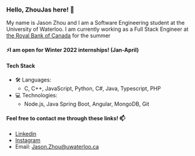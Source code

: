 ### Hello, ZhouJas here! 👋

My name is Jason Zhou and I am a Software Engineering student at the University of Waterloo. I am currently working as a Full Stack Engineer at [the Royal Bank of Canada](https://www.rbc.com/our-company/index.html) for the summer

#### ⚡I am open for Winter 2022 internships! (Jan-April)
#### Tech Stack
* :hammer_and_wrench: Languages: 
  * C, C++, JavaScript, Python, C#, Java, Typescript, PHP
* 💻 Technologies:
  * Node.js, Java Spring Boot, Angular, MongoDB, Git


#### Feel free to contact me through these links! 📫
* [Linkedin](https://www.linkedin.com/in/zhoujas/)
* [Instagram](https://www.instagram.com/zhou.jzy/)
* Email: [Jason.Zhou@uwaterloo.ca](mailto:jason.zhou@uwaterloo.ca)

<!--* :pencil2: Interested in/Currently learning: 
  * React.js, Vue, Express.js, Ruby on Rails, Django-->
<!--
**ZhouJas/ZhouJas** is a ✨ _special_ ✨ repository because its `README.md` (this file) appears on your GitHub profile.

Here are some ideas to get you started:

- 🔭 I’m currently working on ...
- 🌱 I’m currently learning ...
- 👯 I’m looking to collaborate on ...
- 🤔 I’m looking for help with ...
- 💬 Ask me about ...
- 📫 How to reach me: ...
- 😄 Pronouns: ...
- ⚡ Fun fact: ...
-->
